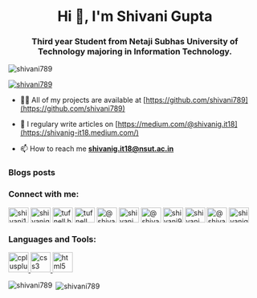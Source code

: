<h1 align="center">Hi 👋, I'm Shivani Gupta</h1>
<h3 align="center">Third year Student from Netaji Subhas University of Technology majoring in Information Technology.</h3>

<p align="left"> <img src="https://komarev.com/ghpvc/?username=shivani789&label=Profile%20views&color=0e75b6&style=flat" alt="shivani789" /> </p>

<p align="left"> <a href="https://github.com/ryo-ma/github-profile-trophy"><img src="https://github-profile-trophy.vercel.app/?username=shivani789" alt="shivani789" /></a> </p>

- 👨‍💻 All of my projects are available at [https://github.com/shivani789](https://github.com/shivani789)

- 📝 I regulary write articles on [https://medium.com/@shivanig.it18](https://shivanig-it18.medium.com/)

- 📫 How to reach me **shivanig.it18@nsut.ac.in**

### Blogs posts
<!-- BLOG-POST-LIST:START -->
<!-- BLOG-POST-LIST:END -->

<h3 align="left">Connect with me:</h3>
<p align="left">
<a href="https://twitter.com/shivani13479081" target="blank"><img align="center" src="https://cdn.jsdelivr.net/npm/simple-icons@3.0.1/icons/twitter.svg" alt="shivani13479081" height="30" width="40" /></a>
<a href="https://linkedin.com/in/shivanigupta-61181b179" target="blank"><img align="center" src="https://cdn.jsdelivr.net/npm/simple-icons@3.0.1/icons/linkedin.svg" alt="shivanigupta-61181b179" height="30" width="40" /></a>
<a href="https://fb.com/tufnell.handbags" target="blank"><img align="center" src="https://cdn.jsdelivr.net/npm/simple-icons@3.0.1/icons/facebook.svg" alt="tufnell.handbags" height="30" width="40" /></a>
<a href="https://instagram.com/tufnell_handbags" target="blank"><img align="center" src="https://cdn.jsdelivr.net/npm/simple-icons@3.0.1/icons/instagram.svg" alt="tufnell_handbags" height="30" width="40" /></a>
<a href="https://shivanig-it18.medium.com/" target="blank"><img align="center" src="https://cdn.jsdelivr.net/npm/simple-icons@3.0.1/icons/medium.svg" alt="@shivanig.it18" height="30" width="40" /></a>
<a href="https://www.codechef.com/users/shivani__" target="blank"><img align="center" src="https://cdn.jsdelivr.net/npm/simple-icons@3.1.0/icons/codechef.svg" alt="shivani__" height="30" width="40" /></a>
<a href="https://www.hackerrank.com/@shivani_gupta911" target="blank"><img align="center" src="https://cdn.jsdelivr.net/npm/simple-icons@3.0.1/icons/hackerrank.svg" alt="@shivani_gupta911" height="30" width="40" /></a>
<a href="https://codeforces.com/profile/shivani9100" target="blank"><img align="center" src="https://cdn.jsdelivr.net/npm/simple-icons@3.0.1/icons/codeforces.svg" alt="shivani9100" height="30" width="40" /></a>
<a href="https://www.leetcode.com/shivani__" target="blank"><img align="center" src="https://cdn.jsdelivr.net/npm/simple-icons@3.0.1/icons/leetcode.svg" alt="shivani__" height="30" width="40" /></a>
<a href="https://www.hackerearth.com/@shivani1025" target="blank"><img align="center" src="https://cdn.jsdelivr.net/npm/simple-icons@3.0.1/icons/hackerearth.svg" alt="@shivani1025" height="30" width="40" /></a>
<a href="https://auth.geeksforgeeks.org/user/shivanigupta28" target="blank"><img align="center" src="https://cdn.jsdelivr.net/npm/simple-icons@3.0.1/icons/geeksforgeeks.svg" alt="shivanigupta28" height="30" width="40" /></a>
</p>

<h3 align="left">Languages and Tools:</h3>
<p align="left"> <a href="https://www.w3schools.com/cpp/" target="_blank"> <img src="https://devicons.github.io/devicon/devicon.git/icons/cplusplus/cplusplus-original.svg" alt="cplusplus" width="40" height="40"/> </a> <a href="https://www.w3schools.com/css/" target="_blank"> <img src="https://devicons.github.io/devicon/devicon.git/icons/css3/css3-original-wordmark.svg" alt="css3" width="40" height="40"/> </a> <a href="https://www.w3.org/html/" target="_blank"> <img src="https://devicons.github.io/devicon/devicon.git/icons/html5/html5-original-wordmark.svg" alt="html5" width="40" height="40"/> </a> </p>

<p><img align="left" src="https://github-readme-stats.vercel.app/api/top-langs?username=shivani789&show_icons=true&locale=en&layout=compact" alt="shivani789" /></p>

<p>&nbsp;<img align="center" src="https://github-readme-stats.vercel.app/api?username=shivani789&show_icons=true&locale=en" alt="shivani789" /></p>
